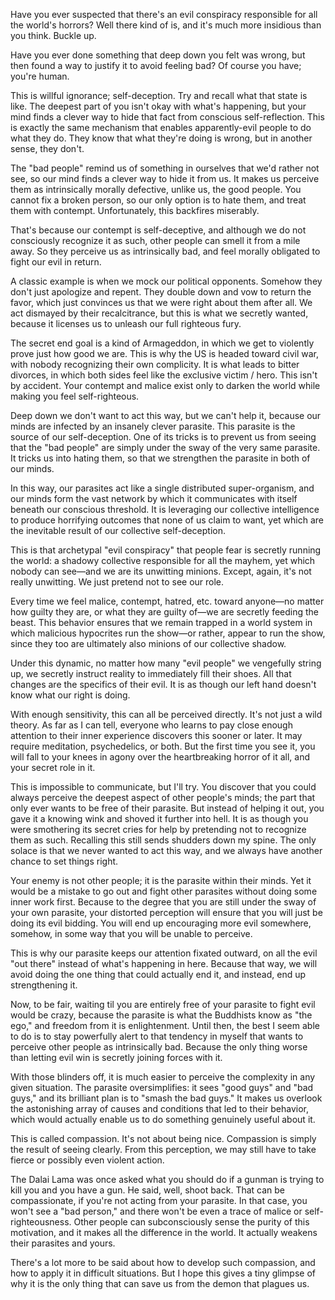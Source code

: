 Have you ever suspected that there's an evil conspiracy responsible for all the world's horrors? Well there kind of is, and it's much more insidious than you think. Buckle up.

Have you ever done something that deep down you felt was wrong, but then found a way to justify it to avoid feeling bad? Of course you have; you're human.

This is willful ignorance; self-deception. Try and recall what that state is like. The deepest part of you isn't okay with what's happening, but your mind finds a clever way to hide that fact from conscious self-reflection. This is exactly the same mechanism that enables apparently-evil people to do what they do. They know that what they're doing is wrong, but in another sense, they don't.

The "bad people" remind us of something in ourselves that we'd rather not see, so our mind finds a clever way to hide it from us. It makes us perceive them as intrinsically morally defective, unlike us, the good people. You cannot fix a broken person, so our only option is to hate them, and treat them with contempt. Unfortunately, this backfires miserably.

That's because our contempt is self-deceptive, and although we do not consciously recognize it as such, other people can smell it from a mile away. So they perceive us as intrinsically bad, and feel morally obligated to fight our evil in return.

A classic example is when we mock our political opponents. Somehow they don't just apologize and repent. They double down and vow to return the favor, which just convinces us that we were right about them after all. We act dismayed by their recalcitrance, but this is what we secretly wanted, because it licenses us to unleash our full righteous fury.

The secret end goal is a kind of Armageddon, in which we get to violently prove just how good we are. This is why the US is headed toward civil war, with nobody recognizing their own complicity. It is what leads to bitter divorces, in which both sides feel like the exclusive victim / hero. This isn't by accident. Your contempt and malice exist only to darken the world while making you feel self-righteous.

Deep down we don't want to act this way, but we can't help it, because our minds are infected by an insanely clever parasite. This parasite is the source of our self-deception. One of its tricks is to prevent us from seeing that the "bad people" are simply under the sway of the very same parasite. It tricks us into hating them, so that we strengthen the parasite in both of our minds.

In this way, our parasites act like a single distributed super-organism, and our minds form the vast network by which it communicates with itself beneath our conscious threshold. It is leveraging our collective intelligence to produce horrifying outcomes that none of us claim to want, yet which are the inevitable result of our collective self-deception.

This is that archetypal "evil conspiracy" that people fear is secretly running the world: a shadowy collective responsible for all the mayhem, yet which nobody can see—and we are its unwitting minions. Except, again, it's not really unwitting. We just pretend not to see our role.

Every time we feel malice, contempt, hatred, etc. toward anyone—no matter how guilty they are, or what they are guilty of—we are secretly feeding the beast. This behavior ensures that we remain trapped in a world system in which malicious hypocrites run the show—or rather, appear to run the show, since they too are ultimately also minions of our collective shadow.

Under this dynamic, no matter how many "evil people" we vengefully string up, we secretly instruct reality to immediately fill their shoes. All that changes are the specifics of their evil. It is as though our left hand doesn't know what our right is doing.

With enough sensitivity, this can all be perceived directly. It's not just a wild theory. As far as I can tell, everyone who learns to pay close enough attention to their inner experience discovers this sooner or later. It may require meditation, psychedelics, or both. But the first time you see it, you will fall to your knees in agony over the heartbreaking horror of it all, and your secret role in it.

This is impossible to communicate, but I'll try. You discover that you could always perceive the deepest aspect of other people's minds; the part that only ever wants to be free of their parasite. But instead of helping it out, you gave it a knowing wink and shoved it further into hell. It is as though you were smothering its secret cries for help by pretending not to recognize them as such. Recalling this still sends shudders down my spine. The only solace is that we never wanted to act this way, and we always have another chance to set things right.

Your enemy is not other people; it is the parasite within their minds. Yet it would be a mistake to go out and fight other parasites without doing some inner work first. Because to the degree that you are still under the sway of your own parasite, your distorted perception will ensure that you will just be doing its evil bidding. You will end up encouraging more evil somewhere, somehow, in some way that you will be unable to perceive.

This is why our parasite keeps our attention fixated outward, on all the evil "out there" instead of what's happening in here. Because that way, we will avoid doing the one thing that could actually end it, and instead, end up strengthening it.

Now, to be fair, waiting til you are entirely free of your parasite to fight evil would be crazy, because the parasite is what the Buddhists know as "the ego," and freedom from it is enlightenment. Until then, the best I seem able to do is to stay powerfully alert to that tendency in myself that wants to perceive other people as intrinsically bad. Because the only thing worse than letting evil win is secretly joining forces with it.

With those blinders off, it is much easier to perceive the complexity in any given situation. The parasite oversimplifies: it sees "good guys" and "bad guys," and its brilliant plan is to "smash the bad guys." It makes us overlook the astonishing array of causes and conditions that led to their behavior, which would actually enable us to do something genuinely useful about it.

This is called compassion. It's not about being nice. Compassion is simply the result of seeing clearly. From this perception, we may still have to take fierce or possibly even violent action.

The Dalai Lama was once asked what you should do if a gunman is trying to kill you and you have a gun. He said, well, shoot back. That can be compassionate, if you're not acting from your parasite. In that case, you won't see a "bad person," and there won't be even a trace of malice or self-righteousness. Other people can subconsciously sense the purity of this motivation, and it makes all the difference in the world. It actually weakens their parasites and yours.

There's a lot more to be said about how to develop such compassion, and how to apply it in difficult situations. But I hope this gives a tiny glimpse of why it is the only thing that can save us from the demon that plagues us.